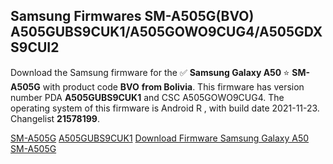 <h2>Samsung Firmwares SM-A505G(BVO) A505GUBS9CUK1/A505GOWO9CUG4/A505GDXS9CUI2</h2>
Download the Samsung firmware for the ✅ <strong>Samsung Galaxy A50 </strong> ⭐ <strong>SM-A505G</strong> with product code <strong>BVO</strong> <strong> from Bolivia</strong>. This firmware has version number PDA <strong>A505GUBS9CUK1</strong> and CSC A505GOWO9CUG4. The operating system of this firmware is Android R , with build date 2021-11-23. Changelist <strong>21578199</strong>.


[SM-A505G](https://samfirm.shop/samsung/model/SM-A505G)
[A505GUBS9CUK1](https://samfirm.shop/samsung/pda/A505GUBS9CUK1)
[Download Firmware Samsung Galaxy A50 SM-A505G](https://samfirm.shop/samsung/firmware/476332)
